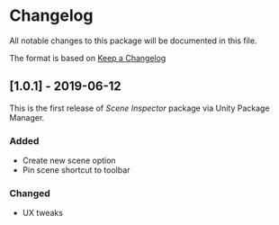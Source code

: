 # Changelog
All notable changes to this package will be documented in this file.

The format is based on [Keep a Changelog](http://keepachangelog.com/en/1.0.0/)

## [1.0.1] - 2019-06-12
This is the first release of *Scene Inspector* package via Unity Package Manager.

### Added
- Create new scene option
- Pin scene shortcut to toolbar

### Changed
- UX tweaks